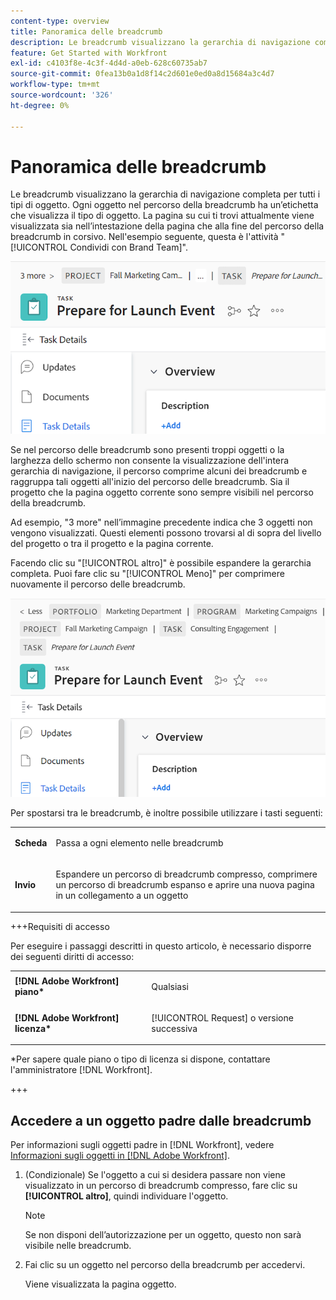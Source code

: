 ```yaml
---
content-type: overview
title: Panoramica delle breadcrumb
description: Le breadcrumb visualizzano la gerarchia di navigazione completa per tutti i tipi di oggetto.
feature: Get Started with Workfront
exl-id: c4103f8e-4c3f-4d4d-a0eb-628c60735ab7
source-git-commit: 0fea13b0a1d8f14c2d601e0ed0a8d15684a3c4d7
workflow-type: tm+mt
source-wordcount: '326'
ht-degree: 0%

---
```


# Panoramica delle breadcrumb

Le breadcrumb visualizzano la gerarchia di navigazione completa per tutti i tipi di oggetto. Ogni oggetto nel percorso della breadcrumb ha un’etichetta che visualizza il tipo di oggetto. La pagina su cui ti trovi attualmente viene visualizzata sia nell’intestazione della pagina che alla fine del percorso della breadcrumb in corsivo. Nell&#39;esempio seguente, questa è l&#39;attività &quot;[!UICONTROL Condividi con Brand Team]&quot;.

![Breadcrumb compresso](assets/NWE-collapsed-breadcrumb.png)

Se nel percorso delle breadcrumb sono presenti troppi oggetti o la larghezza dello schermo non consente la visualizzazione dell&#39;intera gerarchia di navigazione, il percorso comprime alcuni dei breadcrumb e raggruppa tali oggetti all&#39;inizio del percorso delle breadcrumb. Sia il progetto che la pagina oggetto corrente sono sempre visibili nel percorso della breadcrumb.

Ad esempio, &quot;3 more&quot; nell’immagine precedente indica che 3 oggetti non vengono visualizzati. Questi elementi possono trovarsi al di sopra del livello del progetto o tra il progetto e la pagina corrente.

Facendo clic su &quot;[!UICONTROL altro]&quot; è possibile espandere la gerarchia completa. Puoi fare clic su &quot;[!UICONTROL Meno]&quot; per comprimere nuovamente il percorso delle breadcrumb.

![Breadcrumb espanso](assets/NWE-expanded-breadcrumb.png)

Per spostarsi tra le breadcrumb, è inoltre possibile utilizzare i tasti seguenti:

<table style="table-layout:auto"> 
 <col> 
 <col> 
 <tbody> 
  <tr> 
   <td role="rowheader"><strong>Scheda</strong> </td> 
   <td> <p>Passa a ogni elemento nelle breadcrumb</p> </td> 
  </tr> 
  <tr> 
   <td role="rowheader"><strong>Invio</strong> </td> 
   <td> <p>Espandere un percorso di breadcrumb compresso, comprimere un percorso di breadcrumb espanso e aprire una nuova pagina in un collegamento a un oggetto</p> </td> 
  </tr> 
 </tbody> 
</table>

+++Requisiti di accesso

Per eseguire i passaggi descritti in questo articolo, è necessario disporre dei seguenti diritti di accesso:

<table style="table-layout:auto"> 
 <col> 
 </col> 
 <col> 
 </col> 
 <tbody> 
  <tr> 
   <td role="rowheader"><strong>[!DNL Adobe Workfront] piano*</strong></td> 
   <td> <p>Qualsiasi</p> </td> 
  </tr> 
  <tr> 
   <td role="rowheader"><strong>[!DNL Adobe Workfront] licenza*</strong></td> 
   <td> <p>[!UICONTROL Request] o versione successiva</p> </td> 
  </tr> 
 </tbody> 
</table>

*Per sapere quale piano o tipo di licenza si dispone, contattare l&#39;amministratore [!DNL Workfront].

+++

<!--drafted: this is no longer possible, since we removed Campaigns, but it might come back as part of Maestro: 

## Multi-object breadcrumbs

>[!NOTE]
>
>The information in this article is available only in the Preview environment when you participate in the [!UICONTROL Campaigns] beta program. The functionality described here might not be fully available yet. For more information about current available features and how to enroll, see [Campaigns beta].

Some objects can belong to multiple parent objects. For example, a project can belong to multiple campaigns. In this case, all the campaigns that the project belongs to display in the breadcrumb.

The multi-object listing in the breadcrumb (for example, the campaigns) displays the number of parent objects which expands into a list to display all the campaigns that the project is associated with. For more information, see [Add objects to a campaign](../../manage-work/campaigns/add-objects-to-a-campaign.md).


![Project with multiple campaigns in the breadcrumb](assets/project-with-multiple-campaigns-in-breadcrumb.png)

-->

## Accedere a un oggetto padre dalle breadcrumb

Per informazioni sugli oggetti padre in [!DNL Workfront], vedere [Informazioni sugli oggetti in [!DNL Adobe Workfront]](../../workfront-basics/navigate-workfront/workfront-navigation/understand-objects.md).

1. (Condizionale) Se l&#39;oggetto a cui si desidera passare non viene visualizzato in un percorso di breadcrumb compresso, fare clic su **[!UICONTROL altro]**, quindi individuare l&#39;oggetto.

   >[!NOTE]
   >
   >Se non disponi dell’autorizzazione per un oggetto, questo non sarà visibile nelle breadcrumb.

1. Fai clic su un oggetto nel percorso della breadcrumb per accedervi.

   Viene visualizzata la pagina oggetto.
